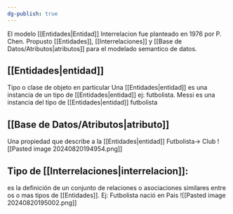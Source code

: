 ```yaml
---
dg-publish: true
---
```

 El modelo [[Entidades|Entidad]] Interrelacion fue planteado en 1976 por P. Chen. Propusto [[Entidades]], [[Interrelaciones]] y [[Base de Datos/Atributos|atributos]] para el modelado semantico de datos.

## [[Entidades|entidad]]
Tipo o clase de objeto en particular
Una [[Entidades|entidad]] es una instancia de un tipo de [[Entidades|entidad]]
ej: futbolista. Messi es una instancia del tipo de [[Entidades|entidad]] futbolista

## [[Base de Datos/Atributos|atributo]]
Una propiedad que describe a la [[Entidades|entidad]]
Futbolista-> Club
![[Pasted image 20240820194954.png]]
## Tipo de [[Interrelaciones|interrelacion]]:
es la definición de un conjunto de relaciones o asociaciones similares entre os o mas tipos de [[Entidades]].
Ej: Futbolista nació en Pais
![[Pasted image 20240820195002.png]]